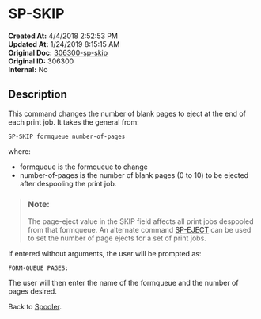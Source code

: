 # SP-SKIP

**Created At:** 4/4/2018 2:52:53 PM  
**Updated At:** 1/24/2019 8:15:15 AM  
**Original Doc:** [306300-sp-skip](https://docs.jbase.com/44205-spooler/306300-sp-skip)  
**Original ID:** 306300  
**Internal:** No  


## Description 

This command changes the number of blank pages to eject at the end of each print job. It takes the general from:

```
SP-SKIP formqueue number-of-pages
```

where:

- formqueue is the formqueue to change
- number-of-pages is the number of blank pages (0 to 10) to be ejected after despooling the print job.





> ### Note: 
> 
> The page-eject value in the SKIP field affects all print jobs despooled from that formqueue. An alternate command [SP-EJECT](./../sp-eject) can be used to set the number of page ejects for a set of print jobs.


If entered without arguments, the user will be prompted as:

```
FORM-QUEUE PAGES:
```

The user will then enter the name of the formqueue and the number of pages desired.



Back to [Spooler](./../jbase-spooler).
